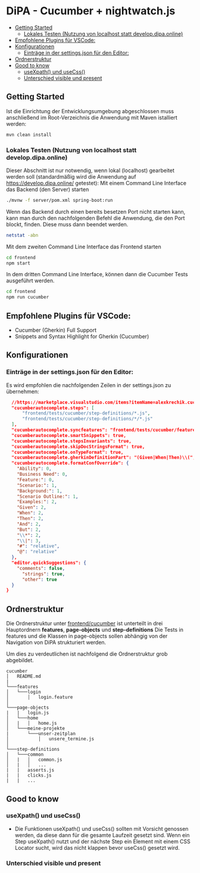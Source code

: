 # DiPA - Cucumber + nightwatch.js  

  - [Getting Started](#getting-started)
    - [Lokales Testen (Nutzung von localhost statt develop.dipa.online)](#lokales-testen-nutzung-von-localhost-statt-developdipaonline)
  - [Empfohlene Plugins für VSCode:](#empfohlene-plugins-für-vscode)
  - [Konfigurationen](#konfigurationen)
    - [Einträge in der settings.json für den Editor:](#einträge-in-der-settingsjson-für-den-editor)
  - [Ordnerstruktur](#ordnerstruktur)
  - [Good to know](#good-to-know)
    - [useXpath() und useCss()](#usexpath-und-usecss)
    - [Unterschied visible und present](#unterschied-visible-und-present)
  

## Getting Started
Ist die Einrichtung der Entwicklungsumgebung abgeschlossen muss anschließend im Root-Verzeichnis die Anwendung mit Maven istalliert werden:
```bash
mvn clean install
```

### Lokales Testen (Nutzung von localhost statt develop.dipa.online)
Dieser Abschnitt ist nur notwendig, wenn lokal (localhost) gearbeitet werden soll (standardmäßig wird die Anwendung auf https://develop.dipa.online/ getestet):
Mit einem Command Line Interface das Backend (den Server) starten
```bash
./mvnw -f server/pom.xml spring-boot:run
```

Wenn das Backend durch einen bereits besetzen Port nicht starten kann, kann man durch den nachfolgenden Befehl die Anwendung, die den Port blockt, finden. Diese muss dann beendet werden.
```bash
netstat -abn
```

Mit dem zweiten Command Line Interface das Frontend starten
```bash
cd frontend
npm start
```

In dem dritten Command Line Interface, können dann die Cucumber Tests ausgeführt werden.
```bash
cd frontend
npm run cucumber
```


## Empfohlene Plugins für VSCode:
- Cucumber (Gherkin) Full Support
- Snippets and Syntax Highlight for Gherkin (Cucumber)

## Konfigurationen

### Einträge in der settings.json für den Editor:
Es wird empfohlen die nachfolgenden Zeilen in der settings.json zu übernehmen:
```json
  //https://marketplace.visualstudio.com/items?itemName=alexkrechik.cucumberautocomplete
  "cucumberautocomplete.steps": [
      "frontend/tests/cucumber/step-definitions/*.js",
      "frontend/tests/cucumber/step-definitions/*/*.js"
  ],
  "cucumberautocomplete.syncfeatures": "frontend/tests/cucumber/features",
  "cucumberautocomplete.smartSnippets": true,
  "cucumberautocomplete.stepsInvariants": true,
  "cucumberautocomplete.skipDocStringsFormat": true,
  "cucumberautocomplete.onTypeFormat": true,
  "cucumberautocomplete.gherkinDefinitionPart": "(Given|When|Then)\\(",
  "cucumberautocomplete.formatConfOverride": {
    "Ability": 0,
    "Business Need": 0,
    "Feature:": 0,
    "Scenario:": 1,
    "Background:": 1,
    "Scenario Outline:": 1,
    "Examples:": 2,
    "Given": 2,
    "When": 2,
    "Then": 2,
    "And": 2,
    "But": 2,
    "\\*": 2,
    "\\|": 3,
    "#": "relative",
    "@": "relative"
  },
  "editor.quickSuggestions": {
    "comments": false,
      "strings": true,
      "other": true
  }
}
```

## Ordnerstruktur
Die Ordnerstruktur unter [frontend/cucumber](../cucumber/features) ist unterteilt in drei Hauptordnern **features**, **page-objects** und **step-definitions**
Die Tests in features und die Klassen in page-objects sollen abhängig von der Navigation von DiPA strukturiert werden.

Um dies zu verdeutlichen ist nachfolgend die Ordnerstruktur grob abgebildet.
```
cucumber
│   README.md
|
└───features
│   └───login
│       │   login.feature
│   
└───page-objects
|   |   login.js
│   └───home
│   |   │   home.js
│   └───meine-projekte
|       └───unser-zeitplan
│           │   unsere_termine.js
│   
└───step-definitions
│   └───common
│   |   │   common.js
│   |   │   ...
|   |   asserts.js
|   |   clicks.js
|   |   ...
```
## Good to know

### useXpath() und useCss()
- Die Funktionen useXpath() und useCss() sollten mit Vorsicht genossen werden, da diese dann für die gesamte Laufzeit gesetzt sind.
Wenn ein Step useXpath() nutzt und der nächste Step ein Element mit einem CSS Locator sucht, wird das nicht klappen bevor useCss() gesetzt wird.

<a name="visiblePresent"></a>
### Unterschied visible und present
